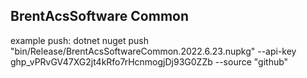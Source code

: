 ## BrentAcsSoftware Common

example push:
dotnet nuget push "bin/Release/BrentAcsSoftwareCommon.2022.6.23.nupkg" --api-key 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 --source "github"